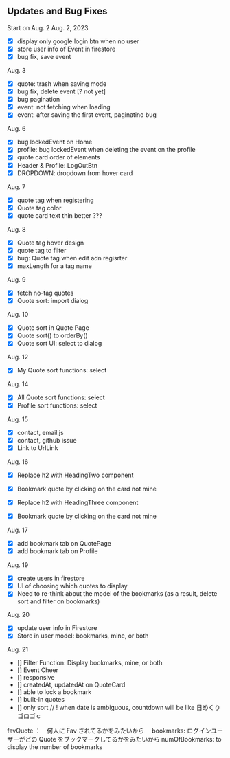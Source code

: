 ## Updates and Bug Fixes

Start on Aug. 2
Aug. 2, 2023

- [x] display only google login btn when no user
- [x] store user info of Event in firestore
- [x] bug fix, save event

Aug. 3

- [x] quote: trash when saving mode
- [x] bug fix, delete event [? not yet]
- [x] bug pagination
- [x] event: not fetching when loading
- [x] event: after saving the first event, paginatino bug

Aug. 6

- [x] bug lockedEvent on Home
- [x] profile: bug lockedEvent when deleting the event on the profile
- [x] quote card order of elements
- [x] Header & Profile: LogOutBtn
- [x] DROPDOWN: dropdown from hover card

Aug. 7

- [x] quote tag when registering
- [x] Quote tag color
- [x] quote card text thin better ???

Aug. 8

- [x] Quote tag hover design
- [x] quote tag to filter
- [x] bug: Quote tag when edit adn regisrter
- [x] maxLength for a tag name

Aug. 9

- [x] fetch no-tag quotes
- [x] Quote sort: import dialog

Aug. 10

- [x] Quote sort in Quote Page
- [x] Quote sort() to orderBy()
- [x] Quote sort UI: select to dialog

Aug. 12

- [x] My Quote sort functions: select

Aug. 14

- [x] All Quote sort functions: select
- [x] Profile sort functions: select

Aug. 15
- [x] contact, email.js
- [x] contact, github issue
- [x] Link to UrlLink

Aug. 16
- [x] Replace h2 with HeadingTwo component
- [x] Bookmark quote by clicking on the card not mine

- [x] Replace h2 with HeadingThree component
- [x] Bookmark quote by clicking on the card not mine

Aug. 17
- [x] add bookmark tab on QuotePage
- [x] add bookmark tab on Profile

Aug. 19
- [x] create users in firestore
- [x] UI of choosing which quotes to display
- [x] Need to re-think about the model of the bookmarks (as a result, delete sort and filter on bookmarks)

Aug. 20 
- [x] update user info in Firestore
- [x] Store in user model: bookmarks, mine, or both

Aug. 21
- [] Filter Function: Display bookmarks, mine, or both
- [] Event Cheer
- [] responsive
- [] createdAt, updatedAt on QuoteCard
- [] able to lock a bookmark
- [] built-in quotes 
- [] only sort
  // ! when date is ambiguous, countdown will be like 日めくりゴロゴｃ

favQuote ：　何人に Fav されてるかをみたいから　
bookmarks: ログインユーザーがどの Quote をブックマークしてるかをみたいから
numOfBookmarks: to display the number of bookmarks
